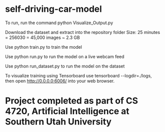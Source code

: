 # self-driving-car-model

 To run, run the command python Visualize_Output.py
 
Download the dataset and extract into the repository folder Size: 25 minutes = 256030 = 45,000 images ~ 2.3 GB

Use python train.py to train the model

Use python run.py to run the model on a live webcam feed

Use python run_dataset.py to run the model on the dataset

To visualize training using Tensorboard use tensorboard --logdir=./logs, then open http://0.0.0.0:6006/ into your web browser.


# Project completed as part of CS 4720, Artificial Intelligence at Southern Utah University
